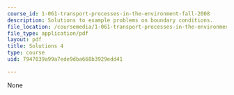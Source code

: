 ```yaml
---
course_id: 1-061-transport-processes-in-the-environment-fall-2008
description: Solutions to example problems on boundary conditions.
file_location: /coursemedia/1-061-transport-processes-in-the-environment-fall-2008/7947039a99a7ede9dba668b3929edd41_solutions4.pdf
file_type: application/pdf
layout: pdf
title: Solutions 4
type: course
uid: 7947039a99a7ede9dba668b3929edd41

---
```

None